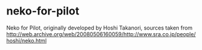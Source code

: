 # neko-for-pilot
Neko for Pilot, originally developed by Hoshi Takanori, 
sources taken from http://web.archive.org/web/20080506160059/http://www.sra.co.jp/people/hoshi/neko.html
